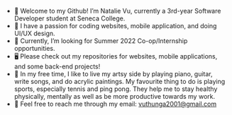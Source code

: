 - 👋 Welcome to my Github! I’m Natalie Vu, currently a 3rd-year Software Developer student at Seneca College.
- 💞️ I have a passion for coding websites, mobile application, and doing UI/UX design.
- 👀 Currently, I’m looking for Summer 2022 Co-op/Internship opportunities.
- 🖥️ Please check out my repositories for websites, mobile applications, and some back-end projects!
- 🎾 In my free time, I like to live my artsy side by playing piano, guitar, write songs, and do acrylic paintings. My favourite thing to do is playing sports, especially tennis and ping pong. They help me to stay healthy physically, mentally as well as be more productive towards my work.
- 📧 Feel free to reach me through my email: vuthunga2001@gmail.com
